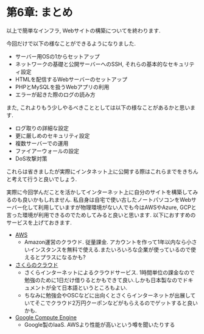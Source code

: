 # 第6章: まとめ
以上で簡単なインフラ, Webサイトの構築についてを終わります.

今回だけで以下の様なことができるようになりました.

* サーバー用OSの1からセットアップ
* ネットワークの基礎と公開サーバーへのSSH, それらの基本的なセキュリティ設定
* HTMLを配信するWebサーバーのセットアップ
* PHPとMySQLを扱うWebアプリの利用
* エラーが起きた際のログの読み方

また, これよりもう少しやるべきこととしては以下の様なことがあるかと思います.

* ログ取りの詳細な設定
* 更に厳しめのセキュリティ設定
* 複数サーバーでの運用
* ファイアーウォールの設定
* DoS攻撃対策

これらは省きましたが実際にインタネット上に公開する際はこれらまでをきちんと考えて行うと良いでしょう.

実際に今回学んだことを活かしてインターネット上に自分のサイトを構築してみるのも良いかもしれません.
私自身は自宅で使い古したノートパソコンをWebサーバー化して利用していますが物理環境がない人でも今はAWSやAzure, GCPと言った環境が利用できるのでためしてみると良いと思います.
以下におすすめのサービスを上げておきます.

* [AWS](http://aws.amazon.com/jp/)
    * Amazon運営のクラウド. 従量課金. アカウントを作って1年以内なら小さいインスタンスを無料で使える.またいろいろな企業が使っているので使えるとプラスになるかも?
* [さくらのクラウド](http://cloud.sakura.ad.jp/)
    * さくらインターネットによるクラウドサービス. 1時間単位の課金なので勉強のために1日だけ借りるとかもできて良い.しかも日本製なのでドキュメントが全て日本語というところもよい.
    * ちなみに勉強会やOSCなどに出向くとさくらインターネットが出展していてそこでクラウド2万円クーポンなどがもらえるのでゲットすると良いかも.
* [Google Compute Engine](https://cloud.google.com/compute/)
    * Google製のIaaS. AWSより性能が高いという噂を聞いたりする
